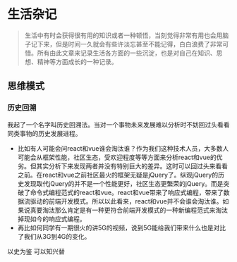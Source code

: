 # 生活杂记
> 生活中有时会获得很有用的知识或者一种顿悟，当刻觉得非常有用也会用脑子记下来，但是时间一久就会有些许淡忘甚至不能记得，白白浪费了非常可惜。所有由此文章来记录生活各方面的一些沉淀，也是对自己在知识、思想、精神等方面成长的一种记录。
## 思维模式
### 历史回溯
我起了一个名字叫历史回溯法。当对一个事物未来发展难以分析时不妨回过头看看同类事物的历史发展进程。
* 比如有人可能会问react和vue谁会淘汰谁？作为我们这种技术人员，大多数人可能会从框架性能，社区生态，受欢迎程度等等方面来分析react和vue的优劣。但其实分析下来发现两者并没有特别巨大的差异。这时可以回过头来看看之前。在react和vue之前社区最火的框架无疑是jQuery了。纵观jQuery的历史发现取代jQuery的并不是一个性能更好，社区生态更繁荣的jQuery。而是突破了命令式编程范式的react和vue。react和vue带来了响应式编程，带来了数据流驱动的前端开发模式。所以以此看来，react和vue并不会谁会淘汰谁。如果说真要淘汰那么肯定是有一种更符合前端开发模式的一种新编程范式来淘汰掉现如今的响应式编程。
* 再比如何同学有一期很火的讲5G的视频，说到5G能给我们带来什么也是对比了我们从3G到4G的变化。

以史为鉴 可以知兴替